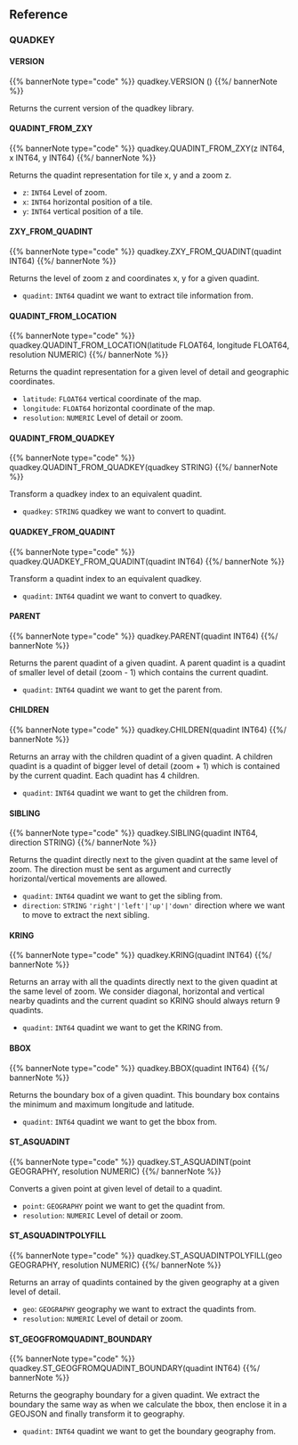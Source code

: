 ## Reference

### QUADKEY

#### VERSION

{{% bannerNote type="code" %}}
quadkey.VERSION ()
{{%/ bannerNote %}}

Returns the current version of the quadkey library.

#### QUADINT_FROM_ZXY

{{% bannerNote type="code" %}}
quadkey.QUADINT_FROM_ZXY(z INT64, x INT64, y INT64)
{{%/ bannerNote %}}

Returns the quadint representation for tile x, y and a zoom z.

* `z`: `INT64` Level of zoom.
* `x`: `INT64` horizontal position of a tile.
* `y`: `INT64` vertical position of a tile.

#### ZXY_FROM_QUADINT

{{% bannerNote type="code" %}}
quadkey.ZXY_FROM_QUADINT(quadint INT64)
{{%/ bannerNote %}}

Returns the level of zoom z and coordinates x, y for a given quadint.

* `quadint`: `INT64` quadint we want to extract tile information from.

#### QUADINT_FROM_LOCATION

{{% bannerNote type="code" %}}
quadkey.QUADINT_FROM_LOCATION(latitude FLOAT64, longitude FLOAT64, resolution NUMERIC)
{{%/ bannerNote %}}

Returns the quadint representation for a given level of detail and geographic coordinates.

* `latitude`: `FLOAT64` vertical coordinate of the map.
* `longitude`: `FLOAT64` horizontal coordinate of the map.
* `resolution`: `NUMERIC` Level of detail or zoom.

#### QUADINT_FROM_QUADKEY

{{% bannerNote type="code" %}}
quadkey.QUADINT_FROM_QUADKEY(quadkey STRING)
{{%/ bannerNote %}}

Transform a quadkey index to an equivalent quadint.

* `quadkey`: `STRING` quadkey we want to convert to quadint.

#### QUADKEY_FROM_QUADINT

{{% bannerNote type="code" %}}
quadkey.QUADKEY_FROM_QUADINT(quadint INT64)
{{%/ bannerNote %}}

Transform a quadint index to an equivalent quadkey.

* `quadint`: `INT64` quadint we want to convert to quadkey.

#### PARENT

{{% bannerNote type="code" %}}
quadkey.PARENT(quadint INT64)
{{%/ bannerNote %}}

Returns the parent quadint of a given quadint. A parent quadint is a quadint of smaller level of detail (zoom - 1) which contains the current quadint.

* `quadint`: `INT64` quadint we want to get the parent from.

#### CHILDREN

{{% bannerNote type="code" %}}
quadkey.CHILDREN(quadint INT64)
{{%/ bannerNote %}}

Returns an array with the children quadint of a given quadint. A children quadint is a quadint of bigger level of detail (zoom + 1) which is contained by the current quadint. Each quadint has 4 children.

* `quadint`: `INT64` quadint we want to get the children from.

#### SIBLING

{{% bannerNote type="code" %}}
quadkey.SIBLING(quadint INT64, direction STRING)
{{%/ bannerNote %}}

Returns the quadint directly next to the given quadint at the same level of zoom. The direction must be sent as argument and currectly horizontal/vertical movements are allowed.

* `quadint`: `INT64` quadint we want to get the sibling from.
* `direction`: `STRING` <code>'right'|'left'|'up'|'down'</code> direction where we want to move to extract the next sibling. 

#### KRING

{{% bannerNote type="code" %}}
quadkey.KRING(quadint INT64)
{{%/ bannerNote %}}

Returns an array with all the quadints directly next to the given quadint at the same level of zoom. We consider diagonal, horizontal and vertical nearby quadints and the current quadint so KRING should always return 9 quadints.

* `quadint`: `INT64` quadint we want to get the KRING from.

#### BBOX

{{% bannerNote type="code" %}}
quadkey.BBOX(quadint INT64)
{{%/ bannerNote %}}

Returns the boundary box of a given quadint. This boundary box contains the minimum and maximum longitude and latitude.

* `quadint`: `INT64` quadint we want to get the bbox from.

#### ST_ASQUADINT

{{% bannerNote type="code" %}}
quadkey.ST_ASQUADINT(point GEOGRAPHY, resolution NUMERIC) 
{{%/ bannerNote %}}

Converts a given point at given level of detail to a quadint.

* `point`: `GEOGRAPHY` point we want to get the quadint from.
* `resolution`: `NUMERIC` Level of detail or zoom.

#### ST_ASQUADINTPOLYFILL

{{% bannerNote type="code" %}}
quadkey.ST_ASQUADINTPOLYFILL(geo GEOGRAPHY, resolution NUMERIC)
{{%/ bannerNote %}}

Returns an array of quadints contained by the given geography at a given level of detail.

* `geo`: `GEOGRAPHY` geography we want to extract the quadints from.
* `resolution`: `NUMERIC` Level of detail or zoom.

#### ST_GEOGFROMQUADINT_BOUNDARY

{{% bannerNote type="code" %}}
quadkey.ST_GEOGFROMQUADINT_BOUNDARY(quadint INT64) 
{{%/ bannerNote %}}

Returns the geography boundary for a given quadint. We extract the boundary the same way as when we calculate the bbox, then enclose it in a GEOJSON and finally transform it to geography.

* `quadint`: `INT64` quadint we want to get the boundary geography from.